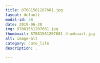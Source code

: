 ```yaml
---
title: 87081561207681.jpg
layout: default
modal-id: 38
date: 2019-06-28
img: 87081561207681.jpg
thumbnail: 87081561207681-thumbnail.jpg
alt: image-alt
category: cate_life
description: .

---
```


